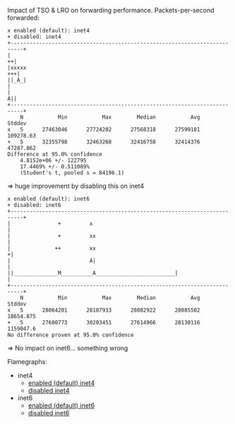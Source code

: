 Impact of TSO & LRO on forwarding performance.
Packets-per-second forwarded:

```
x enabled (default): inet4
+ disabled: inet4
+--------------------------------------------------------------------------+
|                                                                        ++|
|xxxxx                                                                  +++|
||_A_|                                                                     |
|                                                                        A||
+--------------------------------------------------------------------------+
    N           Min           Max        Median           Avg        Stddev
x   5      27463046      27724202      27568318      27599181     109278.63
+   5      32355798      32463268      32416758      32414376     47287.862
Difference at 95.0% confidence
	4.8152e+06 +/- 122795
	17.4469% +/- 0.511089%
	(Student's t, pooled s = 84196.1)
```

=> huge improvement by disabling this on inet4

```
x enabled (default): inet6
+ disabled: inet6
+--------------------------------------------------------------------------+
|               +         x                                                |
|               +         xx                                               |
|              ++         xx                                              +|
|                         A|                                               |
||______________M__________A_________________________|                     |
+--------------------------------------------------------------------------+
    N           Min           Max        Median           Avg        Stddev
x   5      28064201      28107933      28082922      28085502     18654.875
+   5      27600773      30203451      27614966      28130116     1159047.6
No difference proven at 95.0% confidence
```

=> No impact on inet6... something wrong

Flamegraphs:
* inet4
  * [enabled (default) inet4](bench.enabled-default.inet4.pmc.svg)
  * [disabled inet4](bench.disabled.inet4.pmc.svg)
* inet6
  * [enabled (default) inet6](bench.enabled-default.inet6.pmc.svg)
  * [disabled inet6](bench.disabled.inet6.pmc.svg)
